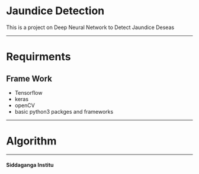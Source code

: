 # Jaundice Detection 
This is a project on Deep Neural Network to Detect Jaundice Deseas 

***

# Requirments
 ## Frame Work
  * Tensorflow
  * keras 
  * openCV
  * basic python3 packges and frameworks
***

# Algorithm 
  
***
#### Siddaganga Institu
